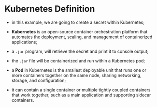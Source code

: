 # Kubernetes Definition

- in this example, we are going to create a secret within Kubernetes;
- **Kubernetes** is an open-source container orchestration platform that automates the deployment, scaling, and management of containerized applications;
- a `.jar` program, will retrieve the secret and print it to console output;


- the `.jar` file will be containerized and run within a Kubernetes pod;
- a **Pod** in Kubernetes is the smallest deployable unit that runs one or more containers together on the same node, sharing networking, storage, and configuration;
- it can contain a single container or multiple tightly coupled containers that work together, such as a main application and supporting sidecar containers.
